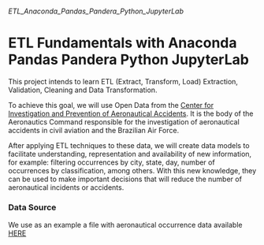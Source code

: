 ###### ETL_Anaconda_Pandas_Pandera_Python_JupyterLab
# ETL Fundamentals with Anaconda Pandas Pandera Python JupyterLab

This project intends to learn ETL (Extract, Transform, Load) Extraction, Validation, Cleaning and Data Transformation.

To achieve this goal, we will use Open Data from the [Center for Investigation and Prevention of Aeronautical Accidents](https://www2.fab.mil.br/cenipa/). It is the body of the Aeronautics Command responsible for the investigation of aeronautical accidents in civil aviation and the Brazilian Air Force.

After applying ETL techniques to these data, we will create data models to facilitate understanding, representation and availability of new information, for example: filtering occurrences by city, state, day, number of occurrences by classification, among others. With this new knowledge, they can be used to make important decisions that will reduce the number of aeronautical incidents or accidents.

### Data Source

We use as an example a file with aeronautical occurrence data available [HERE](https://dados.gov.br/dataset/ocorrencias-aeronauticas-da-aviacao-civil-brasileira/resource/9d8a7e09-5f75-47b3-891b-b5f1bab26d59)
